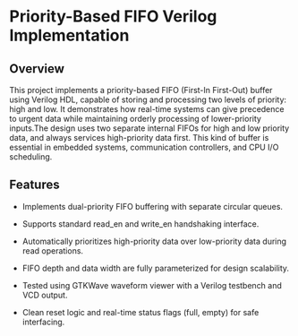 # Priority-Based FIFO Verilog Implementation

## Overview

This project implements a priority-based FIFO (First-In First-Out) buffer using Verilog HDL, capable of storing and processing two levels of priority: high and low. It demonstrates how real-time systems can give precedence to urgent data while maintaining orderly processing of lower-priority inputs.The design uses two separate internal FIFOs for high and low priority data, and always services high-priority data first. This kind of buffer is essential in embedded systems, communication controllers, and CPU I/O scheduling.



## Features

- Implements dual-priority FIFO buffering with separate circular queues.

- Supports standard read_en and write_en handshaking interface.

- Automatically prioritizes high-priority data over low-priority data during read operations.

- FIFO depth and data width are fully parameterized for design scalability.

- Tested using GTKWave waveform viewer with a Verilog testbench and VCD output.

- Clean reset logic and real-time status flags (full, empty) for safe interfacing.

